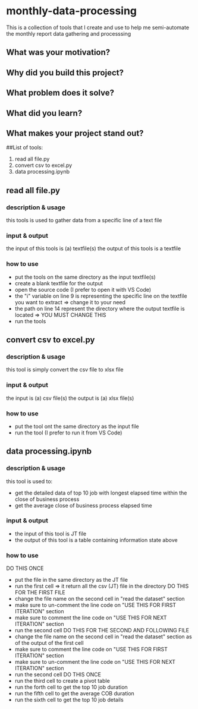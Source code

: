 # monthly-data-processing
This is a collection of tools that I create and use to help me semi-automate the monthly report data gathering and processsing

## What was your motivation?
## Why did you build this project?
## What problem does it solve?
## What did you learn?
## What makes your project stand out?

##List of tools:
1. read all file.py
2. convert csv to excel.py
3. data processing.ipynb

## read all file.py
### description & usage
this tools is used to gather data from a specific line of a text file
### input & output
the input of this tools is (a) textfile(s)
the output of this tools is a textfile
### how to use
- put the tools on the same directory as the input textfile(s)
- create a blank textfile for the output
- open the source code (I prefer to open it with VS Code)
- the "i" variable on line 9 is representing the specific line on the textfile you want to extract => change it to your need
- the path on line 14 represent the directory where the output textfile is located => YOU MUST CHANGE THIS
- run the tools

## convert csv to excel.py
### description & usage
this tool is simply convert the csv file to xlsx file
### input & output
the input is (a) csv file(s)
the output is (a) xlsx file(s)
### how to use
- put the tool ont the same directory as the input file
- run the tool (I prefer to run it from VS Code)

## data processing.ipynb 
### description & usage
this tool is used to:
- get the detailed data of top 10 job with longest elapsed time within the close of business process
- get the average close of business process elapsed time
### input & output
- the input of this tool is JT file
- the output of this tool is a table containing information state above
### how to use
DO THIS ONCE
- put the file in the same directory as the JT file
- run the first cell => it return all the csv (JT) file in the directory
DO THIS FOR THE FIRST FILE
- change the file name on the second cell in "read the dataset" section
- make sure to un-comment the line code on "USE THIS FOR FIRST ITERATION" section
- make sure to comment the line code on "USE THIS FOR NEXT ITERATION" section
- run the second cell
DO THIS FOR THE SECOND AND FOLLOWING FILE
- change the file name on the second cell in "read the dataset" section as of the output of the first cell
- make sure to comment the line code on "USE THIS FOR FIRST ITERATION" section
- make sure to un-comment the line code on "USE THIS FOR NEXT ITERATION" section
- run the second cell
DO THIS ONCE
- run the third cell to create a pivot table
- run the forth cell to get the top 10 job duration
- run the fifth cell to get the average COB duration
- run the sixth cell to get the top 10 job details

